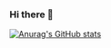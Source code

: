 ### Hi there 👋

[![Anurag's GitHub stats](https://github-readme-stats.vercel.app/api?username=iyosayi-dexter)](https://github.com/anuraghazra/github-readme-stats)
